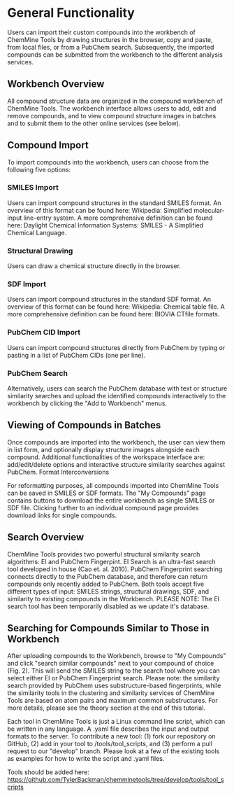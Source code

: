 # General Functionality

Users can import their custom compounds into the workbench of ChemMine Tools by drawing structures in the browser, copy and paste, from local files, or from a PubChem search. Subsequently, the imported compounds can be submitted from the workbench to the different analysis services.

## Workbench Overview

All compound structure data are organized in the compound workbench of ChemMine Tools. The workbench interface allows users to add, edit and remove compounds, and to view compound structure images in batches and to submit them to the other online services (see below).

## Compound Import

To import compounds into the workbench, users can choose from the following five options:

### SMILES Import

Users can import compound structures in the standard SMILES format. An overview of this format can be found here: Wikipedia: Simplified molecular-input line-entry system. A more comprehensive definition can be found here: Daylight Chemical Information Systems: SMILES - A Simplified Chemical Language.

### Structural Drawing

Users can draw a chemical structure directly in the browser.

### SDF Import

Users can import compound structures in the standard SDF format. An overview of this format can be found here: Wikipedia: Chemical table file. A more comprehensive definition can be found here: BIOVIA CTfile formats.

### PubChem CID Import

Users can import compound structures directly from PubChem by typing or pasting in a list of PubChem CIDs (one per line).

### PubChem Search

Alternatively, users can search the PubChem database with text or structure similarity searches and upload the identified compounds interactively to the workbench by clicking the "Add to Workbench" menus.

## Viewing of Compounds in Batches

Once compounds are imported into the workbench, the user can view them in list form, and optionally display structure images alongside each compound. Additional functionalities of the workspace interface are: add/edit/delete options and interactive structure similarity searches against PubChem.
Format Interconversions

For reformatting purposes, all compounds imported into ChemMine Tools can be saved in SMILES or SDF formats. The "My Compounds" page contains buttons to download the entire workbench as single SMILES or SDF file. Clicking further to an individual compound page provides download links for single compounds.

## Search Overview

ChemMine Tools provides two powerful structural similarity search algorithms: EI and PubChem Fingerpint. EI Search is an ultra-fast search tool developed in house (Cao et. al. 2010). PubChem Fingerprint searching connects directly to the PubChem database, and therefore can return compounds only recently added to PubChem. Both tools accept five different types of input: SMILES strings, structural drawings, SDF, and similarity to existing compounds in the Workbench. PLEASE NOTE: The EI search tool has been temporarily disabled as we update it's database.

## Searching for Compounds Similar to Those in Workbench

After uploading compounds to the Workbench, browse to "My Compounds" and click "search similar compounds" next to your compound of choice (Fig. 2). This will send the SMILES string to the search tool where you can select either EI or PubChem Fingerprint search. Please note: the similarity search provided by PubChem uses substructure-based fingerprints, while the similarity tools in the clustering and similarity services of ChemMine Tools are based on atom pairs and maximum common substructures. For more details, please see the theory section at the end of this tutorial.

Each tool in ChemMine Tools is just a Linux command line script, which can be written in any language. A .yaml file describes the input and output formats to the server. To contribute a new tool: (1) fork our repository on GitHub, (2) add in your tool to /tools/tool_scripts, and (3) perform a pull request to our "develop" branch. Please look at a few of the existing tools as examples for how to write the script and .yaml files.

Tools should be added here: https://github.com/TylerBackman/chemminetools/tree/develop/tools/tool_scripts
